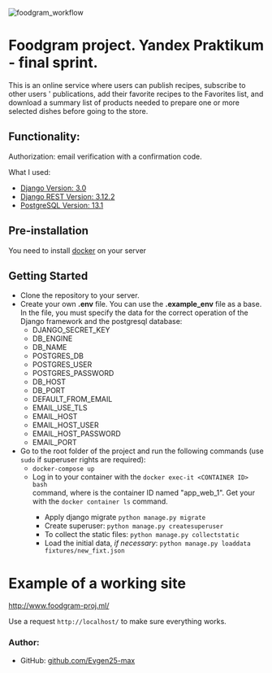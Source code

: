 ![foodgram_workflow](https://github.com/Evgen25-max/foodgram-project/workflows/foodgram_workflow/badge.svg?branch=master)

# Foodgram project. Yandex Praktikum - final sprint.
This is an online service where users can publish recipes, subscribe to other users ' publications, 
add their favorite recipes to the Favorites list, and download a summary list of products needed to 
prepare one or more selected dishes before going to the store.

## Functionality:
Authorization: email verification with a confirmation code.

What I used:
- [Django Version: 3.0](https://www.djangoproject.com/)
- [Django REST Version: 3.12.2](https://www.django-rest-framework.org/)
- [PostgreSQL Version: 13.1](https://www.postgresql.org/docs/13/release-13-1.html)

## Pre-installation
You need to install [docker](https://www.docker.com/products/docker-desktop "use the link if necessary") on your server 
## Getting Started

- Clone the repository to your server.
-  Create your own **.env** file. You can use the **.example_env** file as a base. In the file, you must specify the data for the correct operation of the Django framework and the postgresql database:
   * DJANGO_SECRET_KEY
   * DB_ENGINE   
   * DB_NAME   
   * POSTGRES_DB
   * POSTGRES_USER
   * POSTGRES_PASSWORD
   * DB_HOST
   * DB_PORT
   * DEFAULT_FROM_EMAIL
   * EMAIL_USE_TLS
   * EMAIL_HOST
   * EMAIL_HOST_USER
   * EMAIL_HOST_PASSWORD
   * EMAIL_PORT
- Go to the root folder of the project and run the following commands (use ```sudo``` if superuser rights are required):
  - ```docker-compose up```
  - Log in to your container with the ```docker exec-it <CONTAINER ID> bash```    
    command, where <CONTAINER ID> is the container ID named "app_web_1". Get your <CONTAINER ID>    
    with the ```docker container ls``` command.
    - Apply django migrate ```python manage.py migrate```    
    - Create superuser: ```python manage.py createsuperuser```   
    - To collect the static files: ```python manage.py collectstatic```
    - Load the initial data, *if necessary*: ```python manage.py loaddata fixtures/new_fixt.json```

# Example of a working site
http://www.foodgram-proj.ml/
   
Use a request ```http://localhost/``` to make sure everything works.    

### Author:
- GitHub:  [github.com/Evgen25-max](https://github.com/Evgen25-max)

